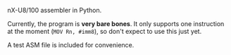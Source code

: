 nX-U8/100 assembler in Python.

Currently, the program is **very bare bones**. It only supports one instruction at the moment (`MOV Rn, #imm8`), so don't expect to use this just yet.

A test ASM file is included for convenience.
